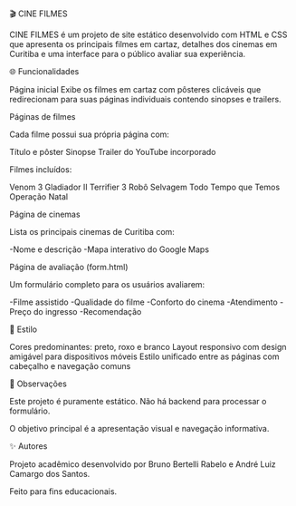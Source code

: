 🎬 CINE FILMES

CINE FILMES é um projeto de site estático desenvolvido com HTML e CSS que apresenta os principais filmes em cartaz, detalhes dos cinemas em Curitiba e uma interface para o público avaliar sua experiência.

🌐 Funcionalidades

Página inicial
Exibe os filmes em cartaz com pôsteres clicáveis que redirecionam para suas páginas individuais contendo sinopses e trailers.

Páginas de filmes

Cada filme possui sua própria página com:

  Título e pôster
  Sinopse
  Trailer do YouTube incorporado

Filmes incluídos:

  Venom 3
  Gladiador II
  Terrifier 3
  Robô Selvagem
  Todo Tempo que Temos
  Operação Natal

Página de cinemas

Lista os principais cinemas de Curitiba com:

  -Nome e descrição
  -Mapa interativo do Google Maps

Página de avaliação (form.html)

Um formulário completo para os usuários avaliarem:

  -Filme assistido
  -Qualidade do filme
  -Conforto do cinema
  -Atendimento
  -Preço do ingresso
  -Recomendação

🎨 Estilo

Cores predominantes: preto, roxo e branco
Layout responsivo com design amigável para dispositivos móveis
Estilo unificado entre as páginas com cabeçalho e navegação comuns

📌 Observações

Este projeto é puramente estático. Não há backend para processar o formulário.

O objetivo principal é a apresentação visual e navegação informativa.

✨ Autores

Projeto acadêmico desenvolvido por Bruno Bertelli Rabelo e André Luiz Camargo dos Santos.

Feito para fins educacionais.
